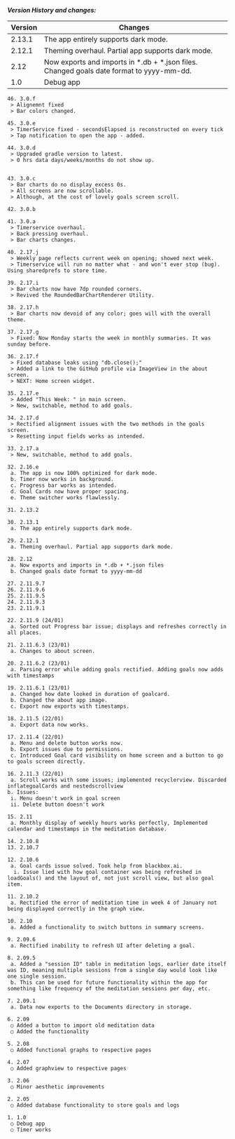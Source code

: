 ***Version History and changes:***

| __Version__ | __Changes__                                                                              |
|-------------|------------------------------------------------------------------------------------------|
| 2.13.1      | The app entirely supports dark mode.                                                     |
| 2.12.1      | Theming overhaul. Partial app supports dark mode.                                        |
| 2.12        | Now exports and imports in *.db + *.json files. Changed goals date format to yyyy-mm-dd. |
| 1.0         | Debug app                                                                                |

    46. 3.0.f
     > Alignemnt fixed
     > Bar colors changed.
    
    45. 3.0.e
     > TimerService fixed - secondsElapsed is reconstructed on every tick
     > Tap notification to open the app - added.
    
    44. 3.0.d
     > Upgraded gradle version to latest.
     > 0 hrs data days/weeks/months do not show up.


    43. 3.0.c  
     > Bar charts do no display excess 0s.
     > All screens are now scrollable.
     > Although, at the cost of lovely goals screen scroll.

    42. 3.0.b

    41. 3.0.a
     > Timerservice overhaul.
     > Back pressing overhaul.
     > Bar charts changes.

    40. 2.17.j
     > Weekly page reflects current week on opening; showed next week.
     > Timerservice will run no matter what - and won't ever stop (bug). Using sharedprefs to store time.

    39. 2.17.i
     > Bar charts now have 7dp rounded corners.
     > Revived the RoundedBarChartRenderer Utility.

    38. 2.17.h
     > Bar charts now devoid of any color; goes will with the overall theme.

    37. 2.17.g
     > Fixed: Now Monday starts the week in monthly summaries. It was sunday before.

    36. 2.17.f
     > Fixed database leaks using "db.close();"
     > Added a link to the GitHub profile via ImageView in the about screen.
     > NEXT: Home screen widget.

    35. 2.17.e
     > Added "This Week: " in main screen.
     > New, switchable, method to add goals.

    34. 2.17.d
     > Rectified alignment issues with the two methods in the goals screen.
     > Resetting input fields works as intended.

    33. 2.17.a
     > New, switchable, method to add goals.

    32. 2.16.e
     a. The app is now 100% optimized for dark mode.
     b. Timer now works in background.
     c. Progress bar works as intended.
     d. Goal Cards now have proper spacing.
     e. Theme switcher works flawlessly.

    31. 2.13.2

    30. 2.13.1
     a. The app entirely supports dark mode.

    29. 2.12.1
     a. Theming overhaul. Partial app supports dark mode.

    28. 2.12
     a. Now exports and imports in *.db + *.json files
     b. Changed goals date format to yyyy-mm-dd

    27. 2.11.9.7
    26. 2.11.9.6
    25. 2.11.9.5
    24. 2.11.9.3
    23. 2.11.9.1

    22. 2.11.9 (24/01)
     a. Sorted out Progress bar issue; displays and refreshes correctly in all places.

    21. 2.11.6.3 (23/01)
     a. Changes to about screen.

    20. 2.11.6.2 (23/01)
     a. Parsing error while adding goals rectified. Adding goals now adds with timestamps

    19. 2.11.6.1 (23/01)
     a. Changed how date looked in duration of goalcard.
     b. Changed the about app image.
     c. Export now exports with timestamps.

    18. 2.11.5 (22/01)
     a. Export data now works.

    17. 2.11.4 (22/01)
     a. Menu and delete button works now.
     b. Export issues due to permissions.
     c. Introduced Goal card visibility on home screen and a button to go to goals screen directly.

    16. 2.11.3 (22/01)
     a. Scroll works with some issues; implemented recyclerview. Discarded inflategoalCards and nestedscrollview
    b. Issues:
     i. Menu doesn't work in goal screen
     ii. Delete button doesn't work

    15. 2.11
     a. Monthly display of weekly hours works perfectly, Implemented calendar and timestamps in the meditation database.

    14. 2.10.8
    13. 2.10.7

    12. 2.10.6
     a. Goal cards issue solved. Took help from blackbox.ai.
      i. Issue lied with how goal container was being refreshed in loadGoals() and the layout of, not just scroll view, but also goal item.

    11. 2.10.2
     a. Rectified the error of meditation time in week 4 of January not being displayed correctly in the graph view.

    10. 2.10
     a. Added a functionality to switch buttons in summary screens.

    9. 2.09.6
     a. Rectified inability to refresh UI after deleting a goal.

    8. 2.09.5
     a. Added a "session ID" table in meditation logs, earlier date itself was ID, meaning multiple sessions from a single day would look like one single session.
     b. This can be used for future functionality within the app for something like frequency of the meditation sessions per day, etc.

    7. 2.09.1
     a. Data now exports to the Documents directory in storage.

    6. 2.09
     ○ Added a button to import old meditation data
     ○ Added the functionality

    5. 2.08
     ○ Added functional graphs to respective pages

    4. 2.07
     ○ Added graphview to respective pages

    3. 2.06
     ○ Minor aesthetic improvements

    2. 2.05
     ○ Added database functionality to store goals and logs

    1. 1.0
     ○ Debug app
     ○ Timer works